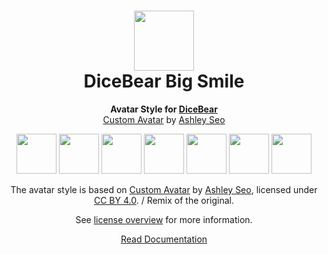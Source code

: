 <h1 align="center"><img src="https://www.dicebear.com/logo-readme.svg" width="96" /> <br />DiceBear Big Smile</h1>
<p align="center">
  <strong>Avatar Style for <a href="https://www.dicebear.com/">DiceBear</a></strong><br />
  <a href="https://www.figma.com/community/file/881358461963645496">Custom Avatar</a> by <a href="http://www.ashleyseo.com/">Ashley Seo</a>
</p>

<p align="center">
  <img src="https://api.dicebear.com/5.x/big-smile/svg?seed=Mimi" width="64" />
  <img src="https://api.dicebear.com/5.x/big-smile/svg?seed=Sasha" width="64" />
  <img src="https://api.dicebear.com/5.x/big-smile/svg?seed=Lilly" width="64" />
  <img src="https://api.dicebear.com/5.x/big-smile/svg?seed=Tigger" width="64" />
  <img src="https://api.dicebear.com/5.x/big-smile/svg?seed=Bella" width="64" />
  <img src="https://api.dicebear.com/5.x/big-smile/svg?seed=Zoe" width="64" />
  <img src="https://api.dicebear.com/5.x/big-smile/svg?seed=Kitty" width="64" />
</p>

<p align="center">
  The avatar style is based on <a href="https://www.figma.com/community/file/881358461963645496">Custom Avatar</a> by
  <a href="http://www.ashleyseo.com/">Ashley Seo</a>, licensed under
  <a href="https://creativecommons.org/licenses/by/4.0/">CC BY 4.0</a>. / Remix of the original.
</p>
<p align="center">
  See <a href="https://www.dicebear.com/licenses">license overview</a> for more information.
</p>

<p align="center">
  <a href="https://www.dicebear.com/styles/big-smile">
    Read Documentation
  </a>
</p>
